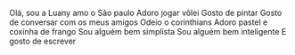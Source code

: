 Olá, sou a Luany
amo o São paulo
Adoro jogar vôlei
Gosto de pintar
Gosto de conversar com os meus amigos
Odeio o corinthians
Adoro pastel e coxinha de frango
Sou alguém bem simplista
Sou alguém bem inteligente
E gosto de escrever 
